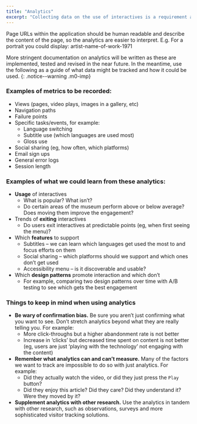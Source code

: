 ```yaml
---
title: "Analytics"
excerpt: "Collecting data on the use of interactives is a requirement and will ensure we can make more confident and informed decisions in the future to improve our digital outputs."
---
```


Page URLs within the application should be human readable and describe the content of the page, so the analytics are easier to interpret. E.g. For a portrait you could display: artist-name-of-work-1971

More stringent documentation on analytics will be written as these are implemented, tested and revised in the near future. In the meantime, use the following as a guide of what data might be tracked and how it could be used.
{: .notice--warning .m0-imp}

### Examples of metrics to be recorded:

* Views (pages, video plays, images in a gallery, etc)
* Navigation paths
* Failure points
* Specific tasks/events, for example:
    * Language switching
    * Subtitle use (which languages are used most)
    * Gloss use
* Social sharing (eg, how often, which platforms)
* Email sign ups
* General error logs
* Session length

### Examples of what we could learn from these analytics:

* __Usage__ of interactives
    * What is popular? What isn’t?
    * Do certain areas of the museum perform above or below average? Does moving them improve the engagement?
* Trends of __exiting__ interactives
    * Do users exit interactives at predictable points (eg, when first seeing the menu)?
* Which __features__ to support
    * Subtitles – we can learn which languages get used the most to and focus efforts on them
    * Social sharing – which platforms should we support and which ones don’t get used
    * Accessibility menu – is it discoverable and usable?
* Which __design patterns__ promote interaction and which don’t
    * For example, comparing two design patterns over time with A/B testing to see which gets the best engagement


<div class="well mxl">
<h3 id="things-to-keep-in-mind-when-using-analytics">Things to keep in mind when using analytics</h3>

<ul>
  <li><strong>Be wary of confirmation bias.</strong> Be sure you aren’t just confirming what you want to see. Don’t stretch analytics beyond what they are really telling you. For example:
    <ul>
      <li>More click-throughs but a higher abandonment rate is not better</li>
      <li>Increase in ‘clicks’ but decreased time spent on content is not better (eg, users are just ‘playing with the technology’ not engaging with the content)</li>
    </ul>
  </li>
  <li><strong>Remember what analytics can and can’t measure.</strong> Many of the factors we want to track are impossible to do so with just analytics. For example:
    <ul>
      <li>Did they actually watch the video, or did they just press the <code class="highlighter-rouge">Play</code> button?</li>
      <li>Did they enjoy this article? Did they care? Did they understand it? Were they moved by it?</li>
    </ul>
  </li>
  <li><strong>Supplement analytics with other research.</strong> Use the analytics in tandem with other research, such as observations, surveys and more sophisticated visitor tracking solutions.</li>
</ul>
</div>
